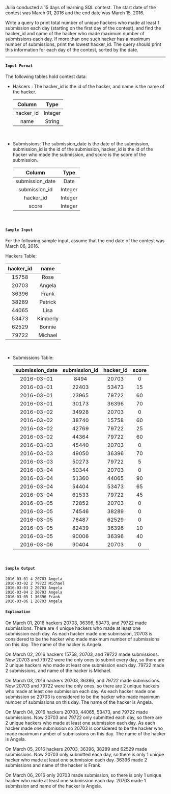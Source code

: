 Julia conducted a 15 days of learning SQL contest. The start date of the contest was March 01, 2016 and the end date was March 15, 2016.

Write a query to print total number of unique hackers who made at least 1 submission each day (starting on the first day of the contest), and find the hacker_id and name of the hacker who made maximum number of submissions each day. If more than one such hacker has a maximum number of submissions, print the lowest hacker_id. The query should print this information for each day of the contest, sorted by the date.

<hr>

#### `Input Format`

The following tables hold contest data:

- Hakcers : The hacker_id is the id of the hacker, and name is the name of the hacker.

  |Column|Type|
  |:--:|:--:|
  |hacker_id|Integer|
  |name|String|
  <br>

- Submissions: The submission_date is the date of the submission, submission_id is the id of the submission, hacker_id is the id of the hacker who made the submission, and score is the score of the submission.

  |Column|Type|
  |:--:|:--:|
  |submission_date|Date|
  |submission_id|Integer|
  |hacker_id|Integer|
  |score|Integer|
  <br>

#### `Sample Input`

For the following sample input, assume that the end date of the contest was March 06, 2016.

Hackers Table:

  |hacker_id|name|
  |:--:|:--:|
  |15758|Rose|
  |20703|Angela|
  |36396|Frank|
  |38289|Patrick|
  |44065|Lisa|
  |53473|Kimberly|
  |62529|Bonnie|
  |79722|Michael|
  <br>

- Submissions Table:

  |submission_date|submission_id|hacker_id|score|
  |:--:|:--:|:--:|:--:|
  |2016-03-01|8494|20703|0|
  |2016-03-01|22403|53473|15|
  |2016-03-01|23965|79722|60|
  |2016-03-01|30173|36396|70|
  |2016-03-02|34928|20703|0|
  |2016-03-02|38740|15758|60|
  |2016-03-02|42769|79722|25|
  |2016-03-02|44364|79722|60|
  |2016-03-03|45440|20703|0|
  |2016-03-03|49050|36396|70|
  |2016-03-03|50273|79722|5|
  |2016-03-04|50344|20703|0|
  |2016-03-04|51360|44065|90|
  |2016-03-04|54404|53473|65|
  |2016-03-04|61533|79722|45|
  |2016-03-05|72852|20703|0|
  |2016-03-05|74546|38289|0|
  |2016-03-05|76487|62529|0|
  |2016-03-05|82439|36396|10|
  |2016-03-05|90006|36396|40|
  |2016-03-06|90404|20703|0|
  <br>

#### `Sample Output`

```
2016-03-01 4 20703 Angela
2016-03-02 2 79722 Michael
2016-03-03 2 20703 Angela
2016-03-04 2 20703 Angela
2016-03-05 1 36396 Frank
2016-03-06 1 20703 Angela
```

#### `Explanation`

On March 01, 2016 hackers 20703, 36396, 53473, and 79722 made submissions. There are 4 unique hackers who made at least one submission each day. As each hacker made one submission, 20703 is considered to be the hacker who made maximum number of submissions on this day. The name of the hacker is Angela.

On March 02, 2016 hackers 15758, 20703, and 79722 made submissions. Now 20703 and 79722 were the only ones to submit every day, so there are 2 unique hackers who made at least one submission each day. 79722 made 2 submissions, and name of the hacker is Michael.

On March 03, 2016 hackers 20703, 36396, and 79722 made submissions. Now 20703 and 79722 were the only ones, so there are 2 unique hackers who made at least one submission each day. As each hacker made one submission so 20703 is considered to be the hacker who made maximum number of submissions on this day. The name of the hacker is Angela.

On March 04, 2016 hackers 20703, 44065, 53473, and 79722 made submissions. Now 20703 and 79722 only submitted each day, so there are 2 unique hackers who made at least one submission each day. As each hacker made one submission so 20703 is considered to be the hacker who made maximum number of submissions on this day. The name of the hacker is Angela.

On March 05, 2016 hackers 20703, 36396, 38289 and 62529 made submissions. Now 20703 only submitted each day, so there is only 1 unique hacker who made at least one submission each day. 36396 made 2 submissions and name of the hacker is Frank.

On March 06, 2016 only 20703 made submission, so there is only 1 unique hacker who made at least one submission each day. 20703 made 1 submission and name of the hacker is Angela.